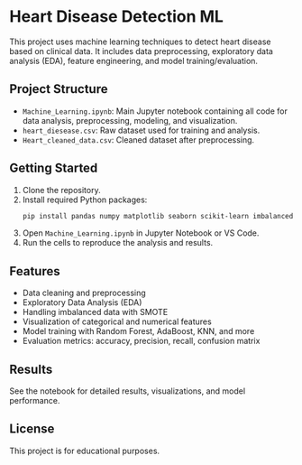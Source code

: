 # Heart Disease Detection ML

This project uses machine learning techniques to detect heart disease based on clinical data. It includes data preprocessing, exploratory data analysis (EDA), feature engineering, and model training/evaluation.

## Project Structure

- `Machine_Learning.ipynb`: Main Jupyter notebook containing all code for data analysis, preprocessing, modeling, and visualization.
- `heart_diesease.csv`: Raw dataset used for training and analysis.
- `Heart_cleaned_data.csv`: Cleaned dataset after preprocessing.

## Getting Started

1. Clone the repository.
2. Install required Python packages:
    ```sh
    pip install pandas numpy matplotlib seaborn scikit-learn imbalanced-learn
    ```
3. Open `Machine_Learning.ipynb` in Jupyter Notebook or VS Code.
4. Run the cells to reproduce the analysis and results.

## Features

- Data cleaning and preprocessing
- Exploratory Data Analysis (EDA)
- Handling imbalanced data with SMOTE
- Visualization of categorical and numerical features
- Model training with Random Forest, AdaBoost, KNN, and more
- Evaluation metrics: accuracy, precision, recall, confusion matrix

## Results

See the notebook for detailed results, visualizations, and model performance.

## License

This project is for educational purposes.
